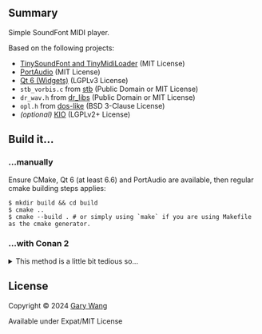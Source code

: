 ## Summary

Simple SoundFont MIDI player.

Based on the following projects:

- [TinySoundFont and TinyMidiLoader](https://github.com/schellingb/TinySoundFont) (MIT License)
- [PortAudio](https://www.portaudio.com/) (MIT License)
- [Qt 6 (Widgets)](https://www.qt.io/) (LGPLv3 License)
- `stb_vorbis.c` from [stb](https://github.com/nothings/stb/) (Public Domain or MIT License)
- `dr_wav.h` from [dr_libs](https://github.com/mackron/dr_libs) (Public Domain or MIT License)
- `opl.h` from [dos-like](https://github.com/mattiasgustavsson/dos-like) (BSD 3-Clause License)
- *(optional)* [KIO](https://invent.kde.org/frameworks/kio) (LGPLv2+ License)

## Build it...

### ...manually

Ensure CMake, Qt 6 (at least 6.6) and PortAudio are available, then regular cmake building steps applies:

```shell
$ mkdir build && cd build
$ cmake ..
$ cmake --build . # or simply using `make` if you are using Makefile as the cmake generator.
```

### ...with Conan 2

<details>
<summary>This method is a little bit tedious so...</summary>

Conan can be used to build this project as well, but [PortAudio is still not available from Conan Center](https://github.com/conan-io/conan-center-index/issues/16335), so you will need to deal with the PortAudio dependency by yourself. You can either write a recipe/build the PortAudio Conan package by yourself, or use other method to ensure PortAudio can be found by CMake.

The following content can be saved to `conanfile.txt` for you to use:

```ini
[requires]
qt/6.7.0
portaudio/master

[generators]
CMakeDeps
CMakeToolchain

[layout]
cmake_layout

[options]
qt*:qttools=True
```

...and use the following commands to build it:

```shell
$ conan install . --build=missing
$ cmake . --preset conan-default -DCONAN2_STATIC_QT_BUG=ON
$ cmake --build --preset conan-release
```

The `CONAN2_STATIC_QT_BUG` option is required for Conan 2 build due to [this bug](https://github.com/conan-io/conan-center-index/issues/23045).

</details>

## License

Copyright &copy; 2024 [Gary Wang](https://github.com/BLumia/)

Available under Expat/MIT License
